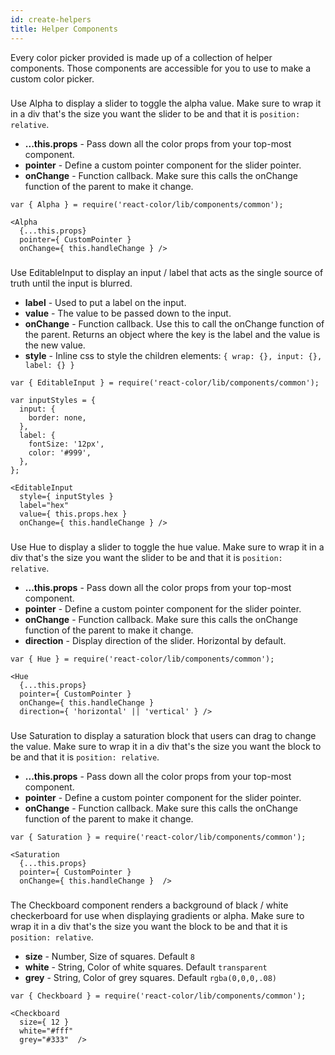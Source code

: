 ```yaml
---
id: create-helpers
title: Helper Components
---
```

Every color picker provided is made up of a collection of helper components. Those components are accessible for you to use to make a custom color picker.

### <Alpha />
Use Alpha to display a slider to toggle the alpha value. Make sure to wrap it in a div that's the size you want the slider to be and that it is `position: relative`.

* **...this.props** - Pass down all the color props from your top-most component.
* **pointer** - Define a custom pointer component for the slider pointer.
* **onChange** - Function callback. Make sure this calls the onChange function of the parent to make it change.
```
var { Alpha } = require('react-color/lib/components/common');

<Alpha
  {...this.props}
  pointer={ CustomPointer }
  onChange={ this.handleChange } />
```


### <EditableInput />
Use EditableInput to display an input / label that acts as the single source of truth until the input is blurred.  

* **label** - Used to put a label on the input.
* **value** - The value to be passed down to the input.
* **onChange** - Function callback. Use this to call the onChange function of the parent. Returns an object where the key is the label and the value is the new value.
* **style** - Inline css to style the children elements: `{ wrap: {}, input: {}, label: {} }`

```
var { EditableInput } = require('react-color/lib/components/common');

var inputStyles = {
  input: {
    border: none,
  },
  label: {
    fontSize: '12px',
    color: '#999',
  },
};

<EditableInput
  style={ inputStyles }
  label="hex"
  value={ this.props.hex }
  onChange={ this.handleChange } />
```

### <Hue />
Use Hue to display a slider to toggle the hue value. Make sure to wrap it in a div that's the size you want the slider to be and that it is `position: relative`.

* **...this.props** - Pass down all the color props from your top-most component.
* **pointer** - Define a custom pointer component for the slider pointer.
* **onChange** - Function callback. Make sure this calls the onChange function of the parent to make it change.
* **direction** - Display direction of the slider. Horizontal by default.
```
var { Hue } = require('react-color/lib/components/common');

<Hue
  {...this.props}
  pointer={ CustomPointer }
  onChange={ this.handleChange }
  direction={ 'horizontal' || 'vertical' } />
```

### <Saturation />
Use Saturation to display a saturation block that users can drag to change the value. Make sure to wrap it in a div that's the size you want the block to be and that it is `position: relative`.

* **...this.props** - Pass down all the color props from your top-most component.
* **pointer** - Define a custom pointer component for the slider pointer.
* **onChange** - Function callback. Make sure this calls the onChange function of the parent to make it change.
```
var { Saturation } = require('react-color/lib/components/common');

<Saturation
  {...this.props}
  pointer={ CustomPointer }
  onChange={ this.handleChange }  />
```

### <Checkboard />
The Checkboard component renders a background of black / white checkerboard for use when displaying gradients or alpha. Make sure to wrap it in a div that's the size you want the block to be and that it is `position: relative`.

* **size** - Number, Size of squares. Default `8`
* **white** - String, Color of white squares. Default `transparent`
* **grey** - String, Color of grey squares. Default `rgba(0,0,0,.08)`
```
var { Checkboard } = require('react-color/lib/components/common');

<Checkboard
  size={ 12 }
  white="#fff"
  grey="#333"  />
```
